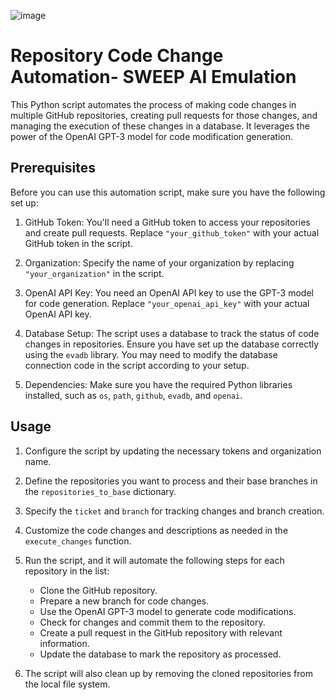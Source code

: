 ![image](https://github.com/AnirudhGatech/sweepai_part1/assets/143911409/2c3b9176-63c2-4f77-8b1c-69920c0566f5)

# Repository Code Change Automation- SWEEP AI Emulation

This Python script automates the process of making code changes in multiple GitHub repositories, creating pull requests for those changes, and managing the execution of these changes in a database. It leverages the power of the OpenAI GPT-3 model for code modification generation.

## Prerequisites

Before you can use this automation script, make sure you have the following set up:

1. GitHub Token: You'll need a GitHub token to access your repositories and create pull requests. Replace `"your_github_token"` with your actual GitHub token in the script.

2. Organization: Specify the name of your organization by replacing `"your_organization"` in the script.

3. OpenAI API Key: You need an OpenAI API key to use the GPT-3 model for code generation. Replace `"your_openai_api_key"` with your actual OpenAI API key.

4. Database Setup: The script uses a database to track the status of code changes in repositories. Ensure you have set up the database correctly using the `evadb` library. You may need to modify the database connection code in the script according to your setup.

5. Dependencies: Make sure you have the required Python libraries installed, such as `os`, `path`, `github`, `evadb`, and `openai`.

## Usage

1. Configure the script by updating the necessary tokens and organization name.

2. Define the repositories you want to process and their base branches in the `repositories_to_base` dictionary.

3. Specify the `ticket` and `branch` for tracking changes and branch creation.

4. Customize the code changes and descriptions as needed in the `execute_changes` function.

5. Run the script, and it will automate the following steps for each repository in the list:

   - Clone the GitHub repository.
   - Prepare a new branch for code changes.
   - Use the OpenAI GPT-3 model to generate code modifications.
   - Check for changes and commit them to the repository.
   - Create a pull request in the GitHub repository with relevant information.
   - Update the database to mark the repository as processed.

6. The script will also clean up by removing the cloned repositories from the local file system.


